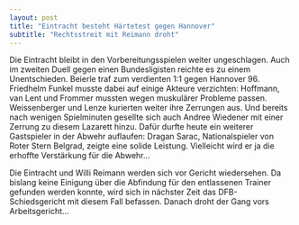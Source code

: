 ```yaml
---
layout: post
title: "Eintracht besteht Härtetest gegen Hannover"
subtitle: "Rechtsstreit mit Reimann droht"
---
```


Die Eintracht bleibt in den Vorbereitungsspielen weiter ungeschlagen. Auch im zweiten Duell gegen einen Bundesligisten reichte es zu einem Unentschieden. Beierle traf zum verdienten 1:1 gegen Hannover 96. Friedhelm Funkel musste dabei auf einige Akteure verzichten: Hoffmann, van Lent und Frommer mussten wegen muskulärer Probleme passen. Weissenberger und Lenze kurierten weiter ihre Zerrungen aus. Und bereits nach wenigen Spielminuten gesellte sich auch Andree Wiedener mit einer Zerrung zu diesem Lazarett hinzu. Dafür durfte heute ein weiterer Gastspieler in der Abwehr auflaufen: Dragan Sarac, Nationalspieler von Roter Stern Belgrad, zeigte eine solide Leistung. Vielleicht wird er ja die erhoffte Verstärkung für die Abwehr...

Die Eintracht und Willi Reimann werden sich vor Gericht wiedersehen. Da bislang keine Einigung über die Abfindung für den entlassenen Trainer gefunden werden konnte, wird sich in nächster Zeit das DFB-Schiedsgericht mit diesem Fall befassen. Danach droht der Gang vors Arbeitsgericht...
